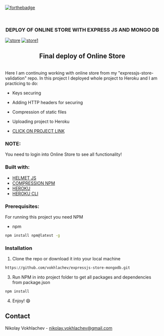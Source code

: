 [![forthebadge](https://forthebadge.com/images/badges/uses-js.svg)](https://en.wikipedia.org/wiki/JavaScript)

<br />
<p align="center">

  <h3 align="center"> DEPLOY OF ONLINE STORE WITH EXPRESS JS  AND MONGO DB </h3>
  
  <a href="https://ibb.co/5W5Pdm8"><img src="https://i.ibb.co/1f9k31q/store.png" alt="store" border="0"></a>
 <a href="https://ibb.co/GcMFk3S"><img src="https://i.ibb.co/cD8xtXn/store1.png" alt="store1" border="0"></a>
  <br />
 </p>

<h2 align="center">Final deploy of Online Store</h2>
<br />
Here I am continuing working with online store from my "expressjs-store-validation" repo. In this project I deployed whole project to Heroku and I am practicing to do:

* Keys securing

* Adding HTTP headers for securing

* Compression of static files

* Uploading project to Heroku 

 * [CLICK ON PROJECT LINK](https://salty-atoll-43255.herokuapp.com/) 

### NOTE:
 You need to login into Online Store to see all functionality!

### Built with:
* [HELMET JS](https://github.com/helmetjs/helmet)
* [COMPRESSION NPM](https://www.npmjs.com/package/compression)
* [HEROKU](https://id.heroku.com/login)
* [HEROKU CLI](https://github.com/heroku/cli)

### Prerequisites:

For running this project you need NPM

* npm
```sh
npm install npm@latest -g
```

### Installation

1. Clone the repo or download it into your local machine
```sh
https://github.com/vokhlachev/expressjs-store-mongodb.git
```
3. Run NPM in into project folder to get all packages and dependencies from package.json
```sh
npm install 
```
4. Enjoy! :smile:

## Contact

Nikolay Vokhlachev - nikolay.vokhlachev@gmail.com

